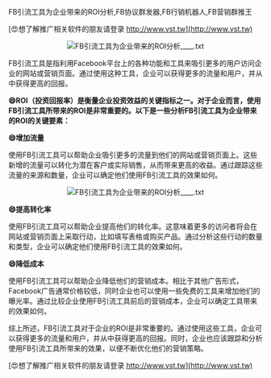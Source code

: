 FB引流工具为企业带来的ROI分析,FB协议群发器,FB行销机器人,FB营销群推王

[😍想了解推广相关软件的朋友请登录 http://www.vst.tw](http://www.vst.tw)

 <center><img src="https://vst.tw/MP4/tuiguang/png/7.png" alt="FB引流工具为企业带来的ROI分析____.txt"></center>

FB引流工具是指利用Facebook平台上的各种功能和工具来吸引更多的用户访问企业的网站或营销页面。通过使用这种工具，企业可以获得更多的流量和用户，并从中获得更高的回报。

**😄ROI（投资回报率）是衡量企业投资效益的关键指标之一。对于企业而言，使用FB引流工具所带来的ROI是非常重要的。以下是一些分析FB引流工具为企业带来的ROI的关键要素：**

**😄增加流量**

使用FB引流工具可以帮助企业吸引更多的流量到他们的网站或营销页面上。这些新增的流量可以转化为潜在客户或实际销售，从而带来更高的收益。通过跟踪这些流量的来源和数量，企业可以确定他们使用FB引流工具的效果如何。

 <center><img src="https://vst.tw/MP4/tuiguang/png/0.png" alt="FB引流工具为企业带来的ROI分析____.txt"></center>

**😄提高转化率**

使用FB引流工具可以帮助企业提高他们的转化率。这意味着更多的访问者将会在网站或营销页面上采取行动，比如填写表格或购买产品。通过分析这些行动的数量和类型，企业可以确定他们使用FB引流工具的效果如何。

**😄降低成本**

使用FB引流工具可以帮助企业降低他们的营销成本。相比于其他广告形式，Facebook广告通常价格较低，同时企业也可以使用一些免费的工具来增加他们的曝光率。通过比较企业使用FB引流工具前后的营销成本，企业可以确定工具带来的效果如何。

综上所述，FB引流工具对于企业的ROI是非常重要的。通过使用这些工具，企业可以获得更多的流量和用户，并从中获得更高的回报。同时，企业也应该跟踪和分析使用FB引流工具所带来的效果，以便不断优化他们的营销策略。

[😍想了解推广相关软件的朋友请登录 http://www.vst.tw](http://www.vst.tw)



